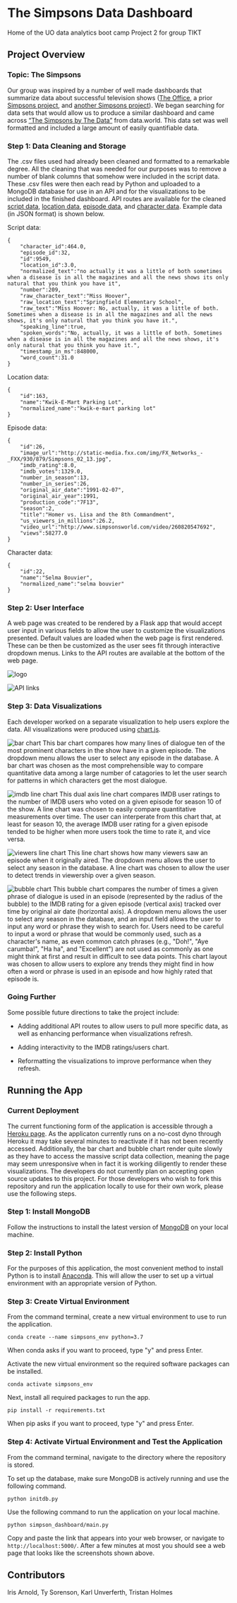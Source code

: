 # The Simpsons Data Dashboard
Home of the UO data analytics boot camp Project 2 for group TIKT

## Project Overview

### Topic: The Simpsons
Our group was inspired by a number of well made dashboards that summarize data about successful television shows ([The Office](https://pudding.cool/2017/08/the-office/), a prior [Simpsons project](https://towardsdatascience.com/the-simpsons-meets-data-visualization-ef8ef0819d13), and [another Simpsons project](https://toddwschneider.com/posts/the-simpsons-by-the-data/)). We began searching for data sets that would allow us to produce a similar dashboard and came across [“The Simpsons by The Data”](https://data.world/data-society/the-simpsons-by-the-data) from data.world. This data set was well formatted and included a large amount of easily quantifiable data.

### Step 1: Data Cleaning and Storage
The .csv files used had already been cleaned and formatted to a remarkable degree. All the cleaning that was needed for our purposes was to remove a number of blank columns that somehow were included in the script data. These .csv files were then each read by Python and uploaded to a MongoDB database for use in an API and for the visualizations to be included in the finished dashboard. API routes are available for the cleaned [script data](https://simpson-dashboard-app.herokuapp.com/simpson_script), [location data](https://simpson-dashboard-app.herokuapp.com/simpson_location), [episode data](https://simpson-dashboard-app.herokuapp.com/simpson_episodes), and [character data](https://simpson-dashboard-app.herokuapp.com/simpson_character). Example data (in JSON format) is shown below.

Script data:
```
{
    "character_id":464.0,
    "episode_id":32,
    "id":9549,
    "location_id":3.0,
    "normalized_text":"no actually it was a little of both sometimes when a disease is in all the magazines and all the news shows its only natural that you think you have it",
    "number":209,
    "raw_character_text":"Miss Hoover",
    "raw_location_text":"Springfield Elementary School",
    "raw_text":"Miss Hoover: No, actually, it was a little of both. Sometimes when a disease is in all the magazines and all the news shows, it's only natural that you think you have it.",
    "speaking_line":true,
    "spoken_words":"No, actually, it was a little of both. Sometimes when a disease is in all the magazines and all the news shows, it's only natural that you think you have it.",
    "timestamp_in_ms":848000,
    "word_count":31.0
}
```

Location data:

```
{
    "id":163,
    "name":"Kwik-E-Mart Parking Lot",
    "normalized_name":"kwik-e-mart parking lot"
}
```

Episode data:

```
{
    "id":26,
    "image_url":"http://static-media.fxx.com/img/FX_Networks_-_FXX/930/879/Simpsons_02_13.jpg",
    "imdb_rating":8.0,
    "imdb_votes":1329.0,
    "number_in_season":13,
    "number_in_series":26,
    "original_air_date":"1991-02-07",
    "original_air_year":1991,
    "production_code":"7F13",
    "season":2,
    "title":"Homer vs. Lisa and the 8th Commandment",
    "us_viewers_in_millions":26.2,
    "video_url":"http://www.simpsonsworld.com/video/260820547692",
    "views":58277.0
}
```

Character data:

```
{
    "id":22,
    "name":"Selma Bouvier",
    "normalized_name":"selma bouvier"
}
```

### Step 2: User Interface
A web page was created to be rendered by a Flask app that would accept user input in various fields to allow the user to customize the visualizations presented. Default values are loaded when the web page is first rendered. These can be then be customized as the user sees fit through interactive dropdown menus. Links to the API routes are available at the bottom of the web page.

![logo](/readme_images/2020-08-18.png)

![API links](/readme_images/2020-08-18_1.png)

### Step 3: Data Visualizations
Each developer worked on a separate visualization to help users explore the data. All visualizations were produced using [chart.js](https://www.chartjs.org/).

![bar chart](/readme_images/2020-08-18_2.png)
This bar chart compares how many lines of dialogue ten of the most prominent characters in the show have in a given episode. The dropdown menu allows the user to select any episode in the database. A bar chart was chosen as the most comprehensible way to compare quantitative data among a large number of catagories to let the user search for patterns in which characters get the most dialogue.

![imdb line chart](/readme_images/2020-08-18_3.png)
This dual axis line chart compares IMDB user ratings to the number of IMDB users who voted on a given episode for season 10 of the show. A line chart was chosen to easily compare quantitative measurements over time. The user can interperate from this chart that, at least for season 10, the average IMDB user rating for a given episode tended to be higher when more users took the time to rate it, and vice versa.

![viewers line chart](/readme_images/2020-08-18_4.png)
This line chart shows how many viewers saw an episode when it originally aired. The dropdown menu allows the user to select any season in the database. A line chart was chosen to allow the user to detect trends in viewership over a given season. 

![bubble chart](/readme_images/2020-08-18_5.png)
This bubble chart compares the number of times a given phrase of dialogue is used in an episode (represented by the radius of the bubble) to the IMDB rating for a given episode (vertical axis) tracked over time by original air date (horizontal axis). A dropdown menu allows the user to select any season in the database, and an input field allows the user to input any word or phrase they wish to search for. Users need to be careful to input a word or phrase that would be commonly used, such as a character's name, as even common catch phrases (e.g., "Doh!", "Aye carumba!", "Ha ha", and "Excellent") are not used as commonly as one might think at first and result in difficult to see data points. This chart layout was chosen to allow users to explore any trends they might find in how often a word or phrase is used in an episode and how highly rated that episode is.

### Going Further
Some possible future directions to take the project include:

* Adding additional API routes to allow users to pull more specific data, as well as enhancing performance when visualizations refresh.

* Adding interactivity to the IMDB ratings/users chart.

* Reformatting the visualizations to improve performance when they refresh.

## Running the App

### Current Deployment
The current functioning form of the application is accessible through a [Heroku page](https://simpson-dashboard-app.herokuapp.com/). As the applicaton currently runs on a no-cost dyno through Heroku it may take several minutes to reactivate if it has not been recently accessed. Additionally, the bar chart and bubble chart render quite slowly as they have to access the massive script data collection, meaning the page may seem unresponsive when in fact it is working diligently to render these visualizations. The developers do not currently plan on accepting open source updates to this project. For those developers who wish to fork this repository and run the application locally to use for their own work, please use the following steps.

### Step 1: Install MongoDB
Follow the instructions to install the latest version of [MongoDB](https://www.mongodb.com/) on your local machine.

### Step 2: Install Python
For the purposes of this application, the most convenient method to install Python is to install [Anaconda](https://docs.anaconda.com/anaconda/install/). This will allow the user to set up a virtual environment with an appropriate version of Python.

### Step 3: Create Virtual Environment
From the command terminal, create a new virtual environment to use to run the application.
```
conda create --name simpsons_env python=3.7
```
When conda asks if you want to proceed, type "y" and press Enter.

Activate the new virtual environment so the required software packages can be installed.
```
conda activate simpsons_env
```

Next, install all required packages to run the app.
```
pip install -r requirements.txt
```
When pip asks if you want to proceed, type "y" and press Enter.

### Step 4: Activate Virtual Environment and Test the Application
From the command terminal, navigate to the directory where the repository is stored.

To set up the database, make sure MongoDB is actively running and use the following command.

```
python initdb.py
```

Use the following command to run the application on your local machine.
```
python simpson_dashboard/main.py
```
Copy and paste the link that appears into your web browser, or navigate to `http://localhost:5000/`. After a few minutes at most you should see a web page that looks like the screenshots shown above.

## Contributors 
Iris Arnold, Ty Sorenson, Karl Unverferth, Tristan Holmes